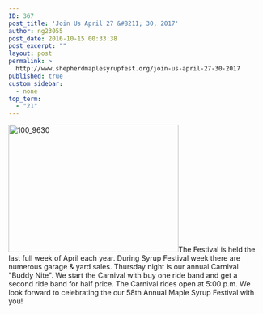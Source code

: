 ```yaml
---
ID: 367
post_title: 'Join Us April 27 &#8211; 30, 2017'
author: ng23055
post_date: 2016-10-15 00:33:38
post_excerpt: ""
layout: post
permalink: >
  http://www.shepherdmaplesyrupfest.org/join-us-april-27-30-2017
published: true
custom_sidebar:
  - none
top_term:
  - "21"
---
```

<img src="http://www.shepherdmaplesyrupfest.org/wp-content/uploads/2016/10/100_9630-336x252.jpg" alt="100_9630" width="336" height="252" class="alignnone size-medium wp-image-374" />The Festival is held the last full week of April each year. During Syrup Festival week there are numerous garage & yard sales. Thursday night is our annual Carnival "Buddy Nite". We start the Carnival with buy one ride band and get a second ride band for half price. The Carnival rides open at 5:00 p.m.
We look forward to celebrating the our 58th Annual Maple Syrup Festival with you!